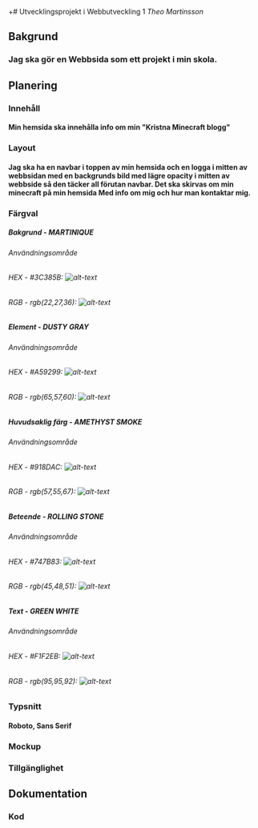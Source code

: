 +# Utvecklingsprojekt i Webbutveckling 1
*Theo Martinsson*

## Bakgrund
### Jag ska gör en Webbsida som ett projekt i min skola.
## Planering
### Innehåll
#### Min hemsida ska innehålla info om min "Kristna Minecraft blogg"
### Layout
#### Jag ska ha en navbar i toppen av min hemsida och en logga i mitten av webbsidan med en backgrunds bild med lägre opacity i mitten av webbside så den täcker all förutan navbar. Det ska skirvas om min minecraft på min hemsida Med info om mig och hur man kontaktar mig.
### Färgval

##### Bakgrund - MARTINIQUE
###### Användningsområde
###### HEX - #3C385B: ![alt-text](https://via.placeholder.com/30/3C385B/3C385B?Text=%20 "#3C385B")

###### RGB - rgb(22,27,36): ![alt-text](https://via.placeholder.com/30/3C385B/3C385B?Text=%20 "#3C385B")

##### Element - DUSTY GRAY
###### Användningsområde
###### HEX - #A59299: ![alt-text](https://via.placeholder.com/30/A59299/A59299?Text=%20 "#A59299")

###### RGB - rgb(65,57,60): ![alt-text](https://via.placeholder.com/30/A59299/A59299?Text=%20 "#A59299")

##### Huvudsaklig färg - AMETHYST SMOKE
###### Användningsområde
###### HEX - #918DAC: ![alt-text](https://via.placeholder.com/30/918DAC/918DAC?Text=%20 "#918DAC")

###### RGB - rgb(57,55,67): ![alt-text](https://via.placeholder.com/30/918DAC/918DAC?Text=%20 "#918DAC")

##### Beteende - ROLLING STONE
###### Användningsområde
###### HEX - #747B83: ![alt-text](https://via.placeholder.com/30/747B83/747B83?Text=%20 "#747B83")

###### RGB - rgb(45,48,51): ![alt-text](https://via.placeholder.com/30/747B83/747B83?Text=%20 "#747B83")

##### Text - GREEN WHITE
###### Användningsområde
###### HEX - #F1F2EB: ![alt-text](https://via.placeholder.com/30/F1F2EB/F1F2EB?Text=%20 "#F1F2EB")

###### RGB - rgb(95,95,92): ![alt-text](https://via.placeholder.com/30/F1F2EB/F1F2EB?Text=%20 "#F1F2EB")

### Typsnitt
#### Roboto, Sans Serif
### Mockup
### Tillgänglighet

## Dokumentation
### Kod	
